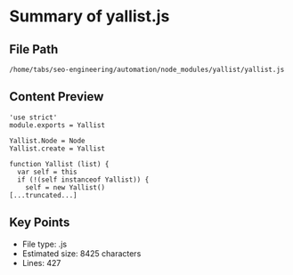 # Summary of yallist.js
  
## File Path
`/home/tabs/seo-engineering/automation/node_modules/yallist/yallist.js`

## Content Preview
```
'use strict'
module.exports = Yallist

Yallist.Node = Node
Yallist.create = Yallist

function Yallist (list) {
  var self = this
  if (!(self instanceof Yallist)) {
    self = new Yallist()
[...truncated...]
```

## Key Points
- File type: .js
- Estimated size: 8425 characters
- Lines: 427
